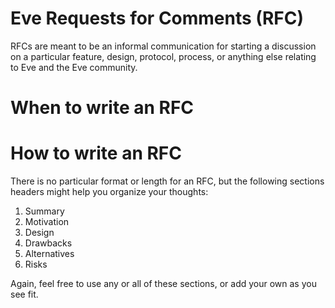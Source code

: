 # Eve Requests for Comments (RFC)

RFCs are meant to be an informal communication for starting a discussion on a particular feature, design, protocol, process, or anything else relating to Eve and the Eve community.

# When to write an RFC

# How to write an RFC

There is no particular format or length for an RFC, but the following sections headers might help you organize your thoughts:

1. Summary
2. Motivation
3. Design
4. Drawbacks
5. Alternatives
6. Risks

Again, feel free to use any or all of these sections, or add your own as you see fit.